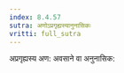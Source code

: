 ```yaml
---
index: 8.4.57
sutra: अणोऽप्रगृह्यस्यानुनासिकः
vritti: full_sutra
---
```


अप्रगृह्यस्य अण: अवसाने वा अनुनासिक: 